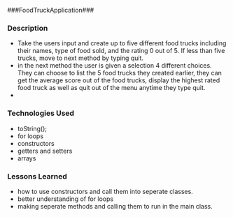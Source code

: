 ###FoodTruckApplication###

### Description

* Take the users input and create up to five different food trucks including their names, type of food sold, and the rating 0 out of 5.
  If less than five trucks, move to next method by typing quit.
* in the next method the user is given a selection 4 different choices. They can choose to list the 5 food trucks they created earlier,
  they can get the average score out of the food trucks, display the highest rated food truck as well as quit out of the menu anytime they type quit.
* 

### Technologies Used

* toString();
* for loops
* constructors
* getters and setters
* arrays

### Lessons Learned

* how to use constructors and call them into seperate  classes.
* better understanding of for loops
* making seperate methods and calling them to run in the main class.

### 
